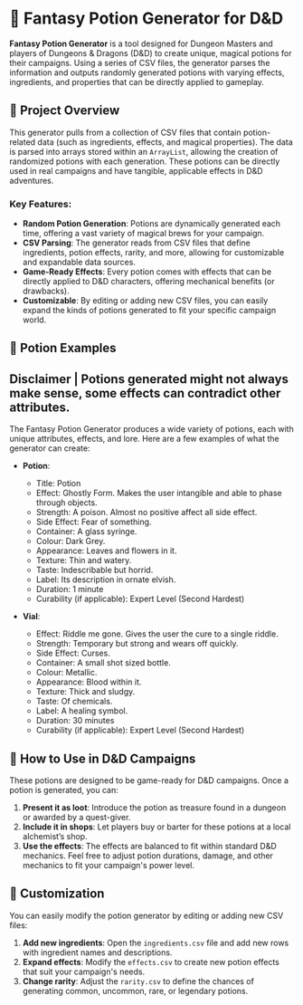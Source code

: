 # 🧪 Fantasy Potion Generator for D&D

**Fantasy Potion Generator** is a tool designed for Dungeon Masters and players of Dungeons & Dragons (D&D) to create unique, magical potions for their campaigns. Using a series of CSV files, the generator parses the information and outputs randomly generated potions with varying effects, ingredients, and properties that can be directly applied to gameplay.

## 📜 Project Overview

This generator pulls from a collection of CSV files that contain potion-related data (such as ingredients, effects, and magical properties). The data is parsed into arrays stored within an `ArrayList`, allowing the creation of randomized potions with each generation. These potions can be directly used in real campaigns and have tangible, applicable effects in D&D adventures.

### Key Features:
- **Random Potion Generation**: Potions are dynamically generated each time, offering a vast variety of magical brews for your campaign.
- **CSV Parsing**: The generator reads from CSV files that define ingredients, potion effects, rarity, and more, allowing for customizable and expandable data sources.
- **Game-Ready Effects**: Every potion comes with effects that can be directly applied to D&D characters, offering mechanical benefits (or drawbacks).
- **Customizable**: By editing or adding new CSV files, you can easily expand the kinds of potions generated to fit your specific campaign world.

## 🧪 Potion Examples

## Disclaimer | Potions generated might not always make sense, some effects can contradict other attributes.

The Fantasy Potion Generator produces a wide variety of potions, each with unique attributes, effects, and lore. Here are a few examples of what the generator can create:

- **Potion**:
    - Title: Potion
    - Effect: Ghostly Form. Makes the user intangible and able to phase through objects.
    - Strength: A poison. Almost no positive affect all side effect.
    - Side Effect: Fear of something.
    - Container: A glass syringe.
    - Colour: Dark Grey.
    - Appearance: Leaves and flowers in it.
    - Texture: Thin and watery.
    - Taste: Indescribable but horrid.
    - Label: Its description in ornate elvish.
    - Duration: 1 minute
    - Curability (if applicable): Expert Level (Second Hardest)

- **Vial**:
  - Effect: Riddle me gone. Gives the user the cure to a single riddle.
  - Strength: Temporary but strong and wears off quickly.
  - Side Effect: Curses.
  - Container: A small shot sized bottle.
  - Colour: Metallic.
  - Appearance: Blood within it.
  - Texture: Thick and sludgy.
  - Taste: Of chemicals.
  - Label: A healing symbol.
  - Duration: 30 minutes
  - Curability (if applicable): Expert Level (Second Hardest)


## 📄 How to Use in D&D Campaigns

These potions are designed to be game-ready for D&D campaigns. Once a potion is generated, you can:

1. **Present it as loot**: Introduce the potion as treasure found in a dungeon or awarded by a quest-giver.
2. **Include it in shops**: Let players buy or barter for these potions at a local alchemist’s shop.
3. **Use the effects**: The effects are balanced to fit within standard D&D mechanics. Feel free to adjust potion durations, damage, and other mechanics to fit your campaign's power level.

## 🔄 Customization

You can easily modify the potion generator by editing or adding new CSV files:

1. **Add new ingredients**: Open the `ingredients.csv` file and add new rows with ingredient names and descriptions.
2. **Expand effects**: Modify the `effects.csv` to create new potion effects that suit your campaign's needs.
3. **Change rarity**: Adjust the `rarity.csv` to define the chances of generating common, uncommon, rare, or legendary potions.
